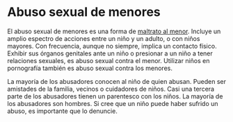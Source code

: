 Abuso sexual de menores
=======================


El abuso sexual de menores es una forma de [maltrato al menor](https://medlineplus.gov/spanish/childabuse.html). Incluye un amplio espectro de acciones entre un niño y un adulto, o con niños mayores. Con frecuencia, aunque no siempre, implica un contacto físico. Exhibir sus órganos genitales ante un niño o presionar a un niño a tener relaciones sexuales, es abuso sexual contra el menor. Utilizar niños en pornografía también es abuso sexual contra los menores.


La mayoría de los abusadores conocen al niño de quien abusan. Pueden ser amistades de la familia, vecinos o cuidadores de niños. Casi una tercera parte de los abusadores tienen un parentesco con los niños. La mayoría de los abusadores son hombres. Si cree que un niño puede haber sufrido un abuso, es importante que lo denuncie.


